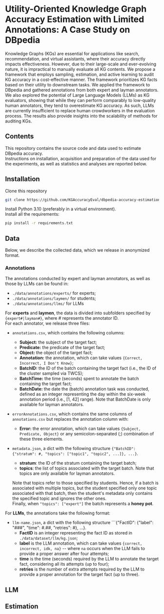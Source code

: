 # Utility-Oriented Knowledge Graph Accuracy Estimation with Limited Annotations: A Case Study on DBpedia
Knowledge Graphs (KGs) are essential for applications like search, recommendation, and virtual assistants, where their accuracy directly impacts effectiveness. However, due to their large-scale and ever-evolving nature, it is impractical to manually evaluate all KG contents. We propose a framework that employs sampling, estimation, and active learning to audit KG accuracy in a cost-effective manner. The framework prioritizes KG facts based on their utility to downstream tasks. We applied the framework to DBpedia and gathered annotations from both expert and layman annotators. We also explored the potential of Large Language Models (LLMs) as KG evaluators, showing that while they can perform comparably to low-quality human annotators, they tend to overestimate KG accuracy. As such, LLMs are currently insufficient to replace human crowdworkers in the evaluation process. The results also provide insights into the scalability of methods for auditing KGs.

## Contents

This repository contains the source code and data used to estimate DBpedia accuracy. <br>
Instructions on installation, acquisition and preparation of the data used for the experiments, as well as statistics and analyses are reported below.

## Installation 

Clone this repository

```bash
git clone https://github.com/KGAccuracyEval/dbpedia-accuracy-estimation.git
```

Install Python 3.10 (preferably in a virtual environment). <br>
Install all the requirements:

```bash
pip install -r requirements.txt
```

## Data

Below, we describe the collected data, which we release in anonymized format.

### Annotations

The annotations conducted by expert and layman annotators, as well as those by LLMs can be found in:
- ```./data/annotations/experts/``` for experts;
- ```./data/annotations/laymen/``` for students;
- ```./data/annotations/llms/``` for LLMs

For **experts** and **laymen**, the data is divided into subfolders specified by ```{expert#|layman#}```, where # represents the annotator ID. <br>
For each annotator, we release three files:
- ```annotations.csv```, which contains the following columns:
  - **Subject:** the subject of the target fact;
  - **Predicate:** the predicate of the target fact;
  - **Object:** the object of the target fact;
  - **Annotation:** the annotation, which can take values ```{Correct, Incorrect, I Don't Know}```;
  - **BatchID:** the ID of the batch containing the target fact (i.e., the ID of the cluster sampled via TWCS);
  - **BatchTime:** the time (seconds) spent to annotate the batch containing the target fact;
  - **BatchDate:** the date the (batch) annotation task was conducted, defined as an integer representing the day within the six-week annotation period (i.e., [1, 42] range). Note that BatchDate is only available for layman annotators.
- ```errorAnnotations.csv```, which contains the same columns of ```annotations.csv``` but replaces the annotation column with:
  - **Error:** the error annotation, which can take values ```{Subject, Predicate, Object}``` or any semicolon-separated (;) combination of these three elements.
- ```metadata.json```, a dict with the following structure ```{"BatchID": {"stratum": #, "topics": ["topic1", "topic2", ...]}, ...}```.
  - **stratum**: the ID of the stratum containing the target batch;
  - **topics**: the list of topics associated with the target batch. Note that topics are only available for layman annotators.
  
  Note that topics refer to those specified by students. Hence, if a batch is associated with multiple topics, but the student specified only one topic associated with that batch, then the student's metadata only contains the specified topic and ignores the other ones. <br>
  Finally, when ```"topics": ["expert"]``` the batch represents a **honey pot**.

For **LLMs**, the annotations take the following format:
  - ```llm-name.json```, a dict with the following structure ```{"FactID": {"label": "###", "time": #.##, "retries": #}, ...}.
    - **FactID** is an integer representing the fact ID as stored in ```./data/dataset/llm/kg.json```;
    - **label** is the LLM annotation, which can take values ```{correct, incorrect, idk, na}``` -- where ```na``` occurs when the LLM fails to provide a proper answer after four attempts;
    - **time** is the time (seconds) required by the LLM to annotate the target fact, considering all its attempts (up to four);
    - **retries** is the number of extra attempts required by the LLM to provide a proper annotation for the target fact (up to three).

## LLM

## Estimation
